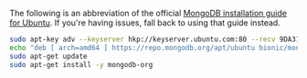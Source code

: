 The following is an abbreviation of the official [MongoDB installation guide for Ubuntu](https://docs.mongodb.com/manual/tutorial/install-mongodb-on-ubuntu/). If you're having issues, fall back to using that guide instead.

```bash
sudo apt-key adv --keyserver hkp://keyserver.ubuntu.com:80 --recv 9DA31620334BD75D9DCB49F368818C72E52529D4
echo "deb [ arch=amd64 ] https://repo.mongodb.org/apt/ubuntu bionic/mongodb-org/{{versions.recommended.mongo}} multiverse" | sudo tee /etc/apt/sources.list.d/mongodb-org-{{versions.recommended.mongo}}.list
sudo apt-get update
sudo apt-get install -y mongodb-org
```

